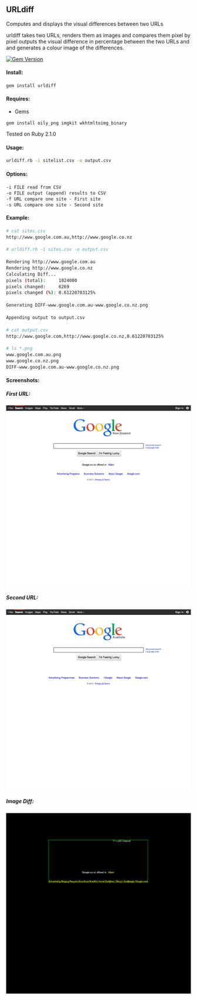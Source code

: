 ## URLdiff

Computes and displays the visual differences between two URLs

urldiff takes two URLs, renders them as images and compares them pixel by pixel outputs the visual difference in percentage between the two URLs and and generates a colour image of the differences.

[![Gem Version](https://badge.fury.io/rb/urldiff.svg)](http://badge.fury.io/rb/urldiff)

#### Install:

```
gem install urldiff
```

#### Requires:
* Gems

```
gem install oily_png imgkit wkhtmltoimg_binary
```
Tested on Ruby 2.1.0

#### Usage:
```bash
urldiff.rb -i sitelist.csv -o output.csv
```

#### Options:

    -i FILE read from CSV
    -o FILE output (append) results to CSV
    -f URL compare one site - First site
    -s URL compare one site - Second site

#### Example:
```bash
# cat sites.csv
http://www.google.com.au,http://www.google.co.nz

# urldiff.rb -i sites.csv -o output.csv

Rendering http://www.google.com.au
Rendering http://www.google.co.nz
Calculating Diff...
pixels (total):     1024000
pixels changed:     6269
pixels changed (%): 0.61220703125%

Generating DIFF-www.google.com.au-www.google.co.nz.png

Appending output to output.csv

# cat output.csv
http://www.google.com,http://www.google.co.nz,0.61220703125%

# ls *.png
www.google.com.au.png
www.google.co.nz.png
DIFF-www.google.com.au-www.google.co.nz.png
```

#### Screenshots:

##### First URL:

![First URL](/screenshots/url1.png "First URL")

##### Second URL:

![Second URL](/screenshots/url2.png "Second URL")

#####  Image Diff:

![Image Diff](/screenshots/urldiff.png "Image Diff")
